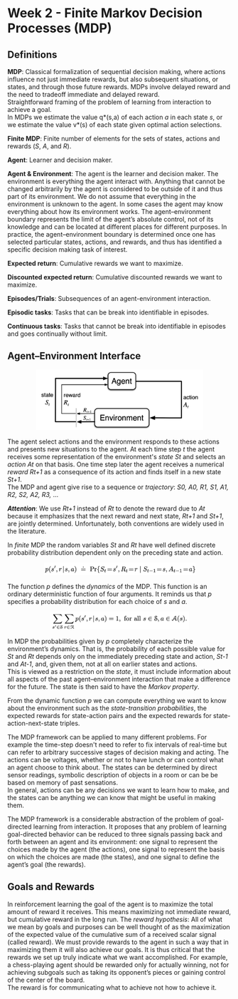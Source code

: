 # Week 2 - Finite Markov Decision Processes (MDP)

## Definitions

**MDP**: Classical formalization of sequential decision making, where actions
influence not just immediate rewards, but also subsequent situations, or states,
and through those future rewards. MDPs involve delayed reward and the need to
tradeoff immediate and delayed reward.  
Straightforward framing of the problem of learning from interaction to achieve a
goal.  
In MDPs we estimate the value q\*(s,a) of each action *a* in each state *s*, or
we estimate the value v\*(s) of each state given optimal action selections.

**Finite MDP**: Finite number of elements for the sets of states, actions and
rewards (*S*, *A*, and *R*).

**Agent**: Learner and decision maker.

**Agent & Environment**: The agent is the learner and decision maker. The
environment is everything the agent interact with. Anything that cannot be
changed arbitrarily by the agent is considered to be outside of it and thus
part of its environment. We do not assume that everything in the environment is
unknown to the agent. In some cases the agent may know everything about how its
environment works.
The agent–environment boundary represents the limit of the agent’s absolute
control, not of its knowledge and can be located at different places for
different purposes. In practice, the agent–environment boundary is determined
once one has selected particular states, actions, and rewards, and thus has
identified a specific decision making task of interest.

**Expected return**: Cumulative rewards we want to maximize.

**Discounted expected return**: Cumulative discounted rewards we want to
maximize.

**Episodes/Trials**: Subsequences of an agent-environment interaction.

**Episodic tasks**: Tasks that can be break into identifiable in episodes.

**Continuous tasks**: Tasks that cannot be break into identifiable in episodes
and goes continually without limit.

## Agent–Environment Interface

<p align="center">
<img
src="https://github.com/vdouet/Reinforcement-Learning/blob/master/Reinforcement%20Learning%20Specialization%20-%20Alberta%20University%20/Images/agentenvironmentinterface.png"
alt="Update rule" title="Update rule" width="377" height="136" />
</p>

The agent select actions and the environment responds to these actions and
presents new situations to the agent. At each time step *t* the agent receives
some representation of the environment's *state* *St* and selects an *action*
*At* on that basis. One time step later the agent receives a numerical *reward*
*Rt+1* as a consequence of its action and finds itself in a new state *St+1*.  
The MDP and agent give rise to a sequence or *trajectory*: *S0, A0, R1, S1,
A1, R2, S2, A2, R3,* ...  


**_Attention_**: We use *Rt+1* instead of *Rt* to denote the reward due to
*At* because it emphasizes that the next reward and next state, *Rt+1* and
*St+1*, are jointly determined. Unfortunately, both conventions are widely used
in the literature.

In *finite* MDP the random variables *St* and *Rt* have well defined discrete
probability distribution dependent only on the preceding state and action.

<p align="center">
<img
src="https://github.com/vdouet/Reinforcement-Learning/blob/master/Reinforcement%20Learning%20Specialization%20-%20Alberta%20University%20/Images/MDPdynamics.png"
alt="Update rule" title="Update rule" width="341" height="28" />
</p>

The function *p* defines the *dynamics* of the MDP. This function is an
ordinary deterministic function of four arguments. It reminds us that *p*
specifies a probability distribution for each choice of *s* and *a*.

<p align="center">
<img
src="https://github.com/vdouet/Reinforcement-Learning/blob/master/Reinforcement%20Learning%20Specialization%20-%20Alberta%20University%20/Images/pfunction.png"
alt="Update rule" title="Update rule" width="313" height="41" />
</p>

In MDP the probabilities given by *p* completely characterize the environment’s
dynamics. That is, the probability of each possible value for *St* and *Rt*
depends only on the immediately preceding state and action, *St-1* and *At-1*,
and, given them, not at all on earlier states and actions.  
This is viewed as a restriction on the *state*, it must include information
about all aspects of the past agent–environment interaction that make a
difference for the future. The state is then said to have the *Markov property*.

From the dynamic function *p* we can compute everything we want to know about
the environment such as the *state-transition probabilities*, the expected
rewards for state-action pairs and the expected rewards for
state-action-next-state triples.

The MDP framework can be applied to many different problems. For example the
time-step doesn't need to refer to fix intervals of real-time but can refer to
arbitrary successive stages of decision making and acting. The actions can be
voltages, whether or not to have lunch or can control what an agent choose to
think about. The states can be determined by direct sensor readings, symbolic
description of objects in a room or can be be based on memory of past
sensations.  
In general, actions can be any decisions we want to learn how to make, and the
states can be anything we can know that might be useful in making them.

The MDP framework is a considerable abstraction of the problem of goal-directed
learning from interaction. It proposes that any problem of learning
goal-directed behavior can be reduced to three signals passing back and forth
between an agent and its environment: one signal to represent the choices made
by the agent (the actions), one signal to represent the basis on which the
choices are made (the states), and one signal to define the agent’s goal (the
rewards).

## Goals and Rewards

In reinforcement learning the goal of the agent is to maximize the total
amount of reward it receives. This means maximizing not immediate reward, but
cumulative reward in the long run.
The *reward hypothesis*:
All of what we mean by goals and purposes can be well thought of as the
maximization of the expected value of the cumulative sum of a received scalar
signal (called reward). We must provide rewards to the agent in such a way that
in maximizing them it will also achieve our goals. It is thus critical that the
rewards we set up truly indicate what we want accomplished. For example, a
chess-playing agent should be rewarded only for actually winning, not for
achieving subgoals such as taking its opponent’s pieces or gaining control of
the center of the board.  
The reward is for communicating what to achieve not how to achieve it.
